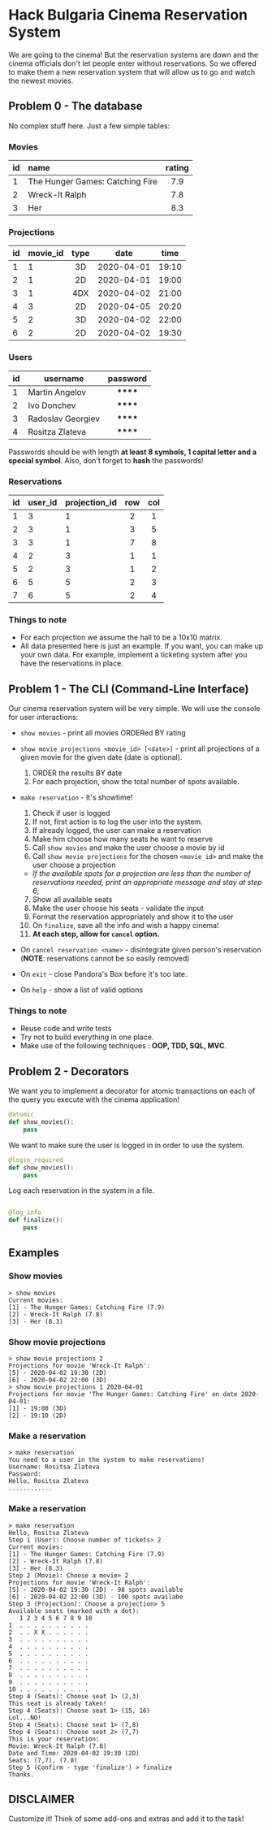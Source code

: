 # Hack Bulgaria Cinema Reservation System

We are going to the cinema! But the reservation systems are down and the cinema officials don't let people enter without reservations. So we offered to make them a new reservation system that will allow us to go and watch the newest movies.

## Problem 0 - The database

No complex stuff here. Just a few simple tables:

### Movies

| id  | name                            | rating |
| --- | :------------------------------ | :----: |
| 1   | The Hunger Games: Catching Fire |  7.9   |
| 2   | Wreck-It Ralph                  |  7.8   |
| 3   | Her                             |  8.3   |

### Projections

| id  | movie_id | type |    date    | time  |
| --- | -------- | :--: | :--------: | :---: |
| 1   | 1        |  3D  | 2020-04-01 | 19:10 |
| 2   | 1        |  2D  | 2020-04-01 | 19:00 |
| 3   | 1        | 4DX  | 2020-04-02 | 21:00 |
| 4   | 3        |  2D  | 2020-04-05 | 20:20 |
| 5   | 2        |  3D  | 2020-04-02 | 22:00 |
| 6   | 2        |  2D  | 2020-04-02 | 19:30 |

### Users

| id  | username          |   password   |
| --- | ----------------- | :----------: |
| 1   | Martin Angelov    | **\*\*\*\*** |
| 2   | Ivo Donchev       | **\*\*\*\*** |
| 3   | Radoslav Georgiev | **\*\*\*\*** |
| 4   | Rositza Zlateva   | **\*\*\*\*** |

Passwords should be with length **at least 8 symbols, 1 capital letter and a special symbol**. Also, don't forget to **hash** the passwords!

### Reservations

| id  | user_id | projection_id | row | col |
| --- | ------- | ------------- | :-: | :-: |
| 1   | 3       | 1             |  2  |  1  |
| 2   | 3       | 1             |  3  |  5  |
| 3   | 3       | 1             |  7  |  8  |
| 4   | 2       | 3             |  1  |  1  |
| 5   | 2       | 3             |  1  |  2  |
| 6   | 5       | 5             |  2  |  3  |
| 7   | 6       | 5             |  2  |  4  |

### Things to note

- For each projection we assume the hall to be a 10x10 matrix.
- All data presented here is just an example. If you want, you can make up your own data. For example, implement a ticketing system after you have the reservations in place.

## Problem 1 - The CLI (Command-Line Interface)

Our cinema reservation system will be very simple. We will use the console for user interactions:

- `show movies` - print all movies ORDERed BY rating
- `show movie projections <movie_id> [<date>]` - print all projections of a given movie for the given date (date is optional).

  1. ORDER the results BY date
  2. For each projection, show the total number of spots available.

- `make reservation` - It's showtime!

  1. Check if user is logged
  2. If not, first action is to log the user into the system.
  3. If already logged, the user can make a reservation
  4. Make him choose how many seats he want to reserve
  5. Call `show movies` and make the user choose a movie by id
  6. Call `show movie projections` for the chosen `<movie_id>` and make the user choose a projection

  - _If the available spots for a projection are less than the number of reservations needed, print an appropriate message and stay at step 6_;

  7. Show all available seats
  8. Make the user choose his seats - validate the input
  9. Format the reservation appropriately and show it to the user
  10. On `finalize`, save all the info and wish a happy cinema!
  11. **At each step, allow for `cancel` option.**

- On `cancel reservation <name>` - disintegrate given person's reservation (**NOTE**: reservations cannot be so easily removed)
- On `exit` - close Pandora's Box before it's too late.
- On `help` - show a list of valid options

### Things to note

- Reuse code and write tests
- Try not to build everything in one place.
- Make use of the following techniques : **OOP, TDD, SQL, MVC**.

## Problem 2 - Decorators

We want you to implement a decorator for atomic transactions on each of the query you execute with the cinema application!

```python
@atomic
def show_movies():
    pass
```

We want to make sure the user is logged in in order to use the system.

```python
@login_required
def show_movies():
    pass
```

Log each reservation in the system in a file.

```python

@log_info
def finalize():
    pass
```

## Examples

### Show movies

```
> show movies
Current movies:
[1] - The Hunger Games: Catching Fire (7.9)
[2] - Wreck-It Ralph (7.8)
[3] - Her (8.3)
```

### Show movie projections

```
> show movie projections 2
Projections for movie 'Wreck-It Ralph':
[5] - 2020-04-02 19:30 (2D)
[6] - 2020-04-02 22:00 (3D)
> show movie projections 1 2020-04-01
Projections for movie 'The Hunger Games: Catching Fire' on date 2020-04-01:
[1] - 19:00 (3D)
[2] - 19:10 (2D)
```

### Make a reservation

```
> make reservation
You need to a user in the system to make reservations!
Username: Rositsa Zlateva
Password:
Hello, Rositsa Zlateva
............
```

### Make a reservation

```
> make reservation
Hello, Rositsa Zlateva
Step 1 (User): Choose number of tickets> 2
Current movies:
[1] - The Hunger Games: Catching Fire (7.9)
[2] - Wreck-It Ralph (7.8)
[3] - Her (8.3)
Step 2 (Movie): Choose a movie> 2
Projections for movie 'Wreck-It Ralph':
[5] - 2020-04-02 19:30 (2D) - 98 spots available
[6] - 2020-04-02 22:00 (3D) - 100 spots availabe
Step 3 (Projection): Choose a projection> 5
Available seats (marked with a dot):
   1 2 3 4 5 6 7 8 9 10
1  . . . . . . . . . .
2  . . X X . . . . . .
3  . . . . . . . . . .
4  . . . . . . . . . .
5  . . . . . . . . . .
6  . . . . . . . . . .
7  . . . . . . . . . .
8  . . . . . . . . . .
9  . . . . . . . . . .
10 . . . . . . . . . .
Step 4 (Seats): Choose seat 1> (2,3)
This seat is already taken!
Step 4 (Seats): Choose seat 1> (15, 16)
Lol...NO!
Step 4 (Seats): Choose seat 1> (7,8)
Step 4 (Seats): Choose seat 2> (7,7)
This is your reservation:
Movie: Wreck-It Ralph (7.8)
Date and Time: 2020-04-02 19:30 (2D)
Seats: (7,7), (7.8)
Step 5 (Confirm - type 'finalize') > finalize
Thanks.
```

## DISCLAIMER

Customize it! Think of some add-ons and extras and add it to the task!
